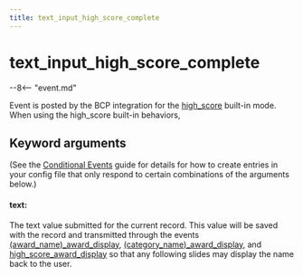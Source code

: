 ```yaml
---
title: text_input_high_score_complete
---
```


# text_input_high_score_complete


--8<-- "event.md"

Event is posted by the BCP integration for the [high_score](../config/high_score.md) built-in mode.
When using the high_score built-in behaviors, 

## Keyword arguments

(See the [Conditional Events](overview/conditional.md)
guide for details for how to create entries in your config file that
only respond to certain combinations of the arguments below.)

#### text:

The text value submitted for the current record. This value will be saved
with the record and transmitted through the events
[(award_name)\_award_display](award_name_award_display.md),
[(category_name)\_award_display](category_name_award_display.md),
and [high_score_award_display](high_score_award_display.md)
so that any following slides may display the name back to the user.
